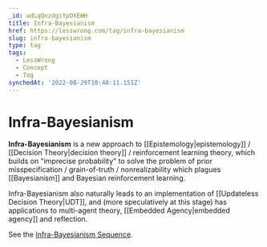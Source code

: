 ```yaml
---
_id: wdLqQnzdgiYpDXEWH
title: Infra-Bayesianism
href: https://lesswrong.com/tag/infra-bayesianism
slug: infra-bayesianism
type: tag
tags:
  - LessWrong
  - Concept
  - Tag
synchedAt: '2022-08-29T10:48:11.151Z'
---
```


# Infra-Bayesianism

**Infra-Bayesianism** is a new approach to [[Epistemology|epistemology]] / [[Decision Theory|decision theory]] / reinforcement learning theory, which builds on "imprecise probability" to solve the problem of prior misspecification / grain-of-truth / nonrealizability which plagues [[Bayesianism]] and Bayesian reinforcement learning.

Infra-Bayesianism also naturally leads to an implementation of [[Updateless Decision Theory|UDT]], and (more speculatively at this stage) has applications to multi-agent theory, [[Embedded Agency|embedded agency]] and reflection.

See the [Infra-Bayesianism Sequence](https://www.lesswrong.com/posts/zB4f7QqKhBHa5b37a/introduction-to-the-infra-bayesianism-sequence).

